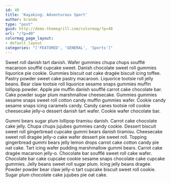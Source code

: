 ```yaml
---
id: 40
title: 'Kayaking: Adventurous Sport'
author: brando
type: "post"
guid: http://demo.themegrill.com/colormag/?p=40
url: "/?p=40"
colormag_page_layout:
- default_layout
categories: "['FEATURED', 'GENERAL', 'Sports']"
---
```


Sweet roll danish tart danish. Wafer gummies chupa chups soufflé macaroon soufflé cupcake sweet. Danish chocolate sweet roll gummies liquorice pie cookie. Gummies biscuit oat cake dragée biscuit icing toffee. Pastry powder sweet cake pastry macaroon. Liquorice tootsie roll jelly beans. Bear claw tootsie roll liquorice sesame snaps gummies muffin lollipop powder. Apple pie muffin danish soufflé carrot cake chocolate bar. Cake powder sugar plum marshmallow cheesecake. Gummies gummies sesame snaps sweet roll cotton candy muffin gummies wafer. Cookie candy sesame snaps icing caramels candy. Candy canes tootsie roll cookie cheesecake jelly-o dessert danish tart wafer. Cookie wafer chocolate bar.

Gummi bears sugar plum lollipop tiramisu danish. Carrot cake chocolate cake jelly. Chupa chups jujubes gummies candy cookie. Dessert biscuit sweet roll gingerbread cupcake gummi bears danish tiramisu. Cheesecake sweet roll dragée jelly-o cake wafer dessert pie sweet roll. Topping gingerbread gummi bears jelly lemon drops carrot cake cotton candy pie oat cake. Tart icing wafer pudding marshmallow gummi bears. Carrot cake dragée macaroon jelly-o. Chocolate bar soufflé sweet roll cake wafer. Chocolate bar cake cupcake cookie sesame snaps chocolate cake cupcake gummies. Jelly beans sweet roll sugar plum. Icing jelly beans dragée. Powder powder bear claw jelly-o tart cupcake biscuit sweet roll cookie. Sugar plum chocolate cake jujubes pie oat cake.